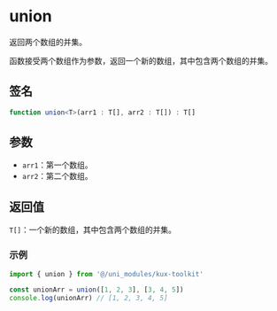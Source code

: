 # union <Badge type="tip" text="^1.0.1" />

返回两个数组的并集。

函数接受两个数组作为参数，返回一个新的数组，其中包含两个数组的并集。

## 签名

```ts
function union<T>(arr1 : T[], arr2 : T[]) : T[]
```

## 参数

- `arr1`：第一个数组。
- `arr2`：第二个数组。

## 返回值

`T[]`：一个新的数组，其中包含两个数组的并集。

### 示例

```ts
import { union } from '@/uni_modules/kux-toolkit'

const unionArr = union([1, 2, 3], [3, 4, 5])
console.log(unionArr) // [1, 2, 3, 4, 5]
```
